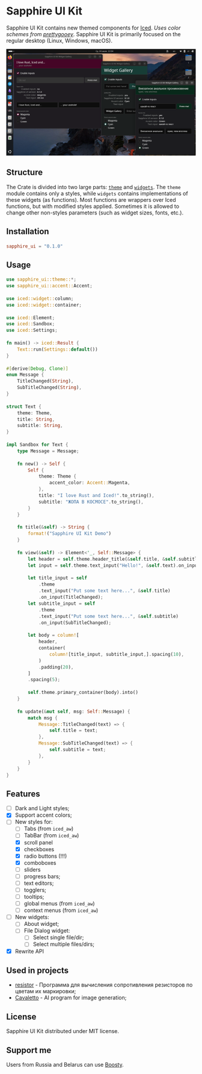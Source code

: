 # Sapphire UI Kit

Sapphire UI Kit contains new themed components for [Iced](https://iced.rs). *Uses color schemes from [prettygooey](https://github.com/pieterdd/prettygooey)*. Sapphire UI Kit is primarily focused on the regular desktop (Linux, Windows, macOS).

![](assets/demo.png)

## Structure

The Crate is divided into two large parts: [`theme`](src/theme.rs) and [`widgets`](src/widgets.rs). The `theme` module contains only a styles, while `widgets` contains implementations of these widgets (as functions). Most functions are wrappers over Iced functions, but with modified styles applied. Sometimes it is allowed to change other non-styles parameters (such as widget sizes, fonts, etc.).

## Installation

```toml
sapphire_ui = "0.1.0"
```

## Usage

```rust
use sapphire_ui::theme::*;
use sapphire_ui::accent::Accent;

use iced::widget::column;
use iced::widget::container;

use iced::Element;
use iced::Sandbox;
use iced::Settings;

fn main() -> iced::Result {
    Text::run(Settings::default())
}

#[derive(Debug, Clone)]
enum Message {
    TitleChanged(String),
    SubTitleChanged(String),
}

struct Text {
    theme: Theme,
    title: String,
    subtitle: String,
}

impl Sandbox for Text {
    type Message = Message;

    fn new() -> Self {
        Self {
            theme: Theme {
                accent_color: Accent::Magenta,
            },
            title: "I love Rust and Iced!".to_string(),
            subtitle: "ЖОПА В КОСМОСЕ".to_string(),
        }
    }

    fn title(&self) -> String {
        format!("Sapphire UI Kit Demo")
    }

    fn view(&self) -> Element<'_, Self::Message> {
        let header = self.theme.header_title(&self.title, &self.subtitle);
        let input = self.theme.text_input("Hello!", &self.text).on_input(Message::TextChanged);

        let title_input = self
            .theme
            .text_input("Put some text here...", &self.title)
            .on_input(TitleChanged);
        let subtitle_input = self
            .theme
            .text_input("Put some text here...", &self.subtitle)
            .on_input(SubTitleChanged);

        let body = column![
            header,
            container(
                column![title_input, subtitle_input,].spacing(10),
            )
            .padding(20),
        ]
        .spacing(5);

        self.theme.primary_container(body).into()
    }

    fn update(&mut self, msg: Self::Message) {
        match msg {
            Message::TitleChanged(text) => {
                self.title = text;
            },
            Message::SubTitleChanged(text) => {
                self.subtitle = text;
            },
        }
    }
}
```

## Features

- [ ] Dark and Light styles;
- [X] Support accent colors;
- [ ] New styles for:
    - [ ] Tabs (from `iced_aw`)
    - [ ] TabBar (from `iced_aw`)
    - [X] scroll panel
    - [X] checkboxes
    - [X] radio buttons (!!!)
    - [X] comboboxes
    - [ ] sliders
    - [ ] progress bars;
    - [ ] text editors;
    - [ ] togglers;
    - [ ] tooltips;
    - [ ] global menus (from `iced_aw`)
    - [ ] context menus (from `iced_aw`)
- [ ] New widgets:
    - [ ] About widget;
    - [ ] File Dialog widget:
        - [ ] Select single file/dir;
        - [ ] Select multiple files/dirs;
- [X] Rewrite API

## Used in projects

- [resistor](https://github.com/mskrasnov/resistor) -  Программа для вычисления сопротивления резисторов по цветам их маркировки;
- [Cavaletto](https://github.com/mskrasnov/cavaletto) - AI program for image generation;

## License

Sapphire UI Kit distributed under MIT license.

## Support me

Users from Russia and Belarus can use [Boosty](https://boosty.to/linux-for-arm).
